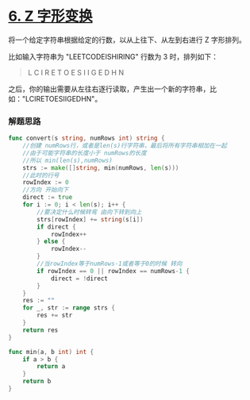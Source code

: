 # [6. Z 字形变换](https://leetcode-cn.com/problems/zigzag-conversion/)

将一个给定字符串根据给定的行数，以从上往下、从左到右进行 Z 字形排列。

比如输入字符串为 "LEETCODEISHIRING" 行数为 3 时，排列如下：

> L   C   I   R
> E T O E S I I G
> E   D   H   N

之后，你的输出需要从左往右逐行读取，产生出一个新的字符串，比如："LCIRETOESIIGEDHN"。

### 解题思路

```go
func convert(s string, numRows int) string {
	//创建 numRows行，或者是len(s)行字符串，最后将所有字符串相加在一起
	//由于可能字符串的长度小于 numRows的长度
	//所以 min(len(s),numRows)
	strs := make([]string, min(numRows, len(s)))
	//此时的行号
	rowIndex := 0
	//方向 开始向下
	direct := true
	for i := 0; i < len(s); i++ {
		//要决定什么时候转弯 由向下转到向上
		strs[rowIndex] += string(s[i])
		if direct {
			rowIndex++
		} else {
			rowIndex--
		}
		//当rowIndex等于numRows-1或者等于0的时候 转向
		if rowIndex == 0 || rowIndex == numRows-1 {
			direct = !direct
		}
	}
	res := ""
	for _, str := range strs {
		res += str
	}
	return res
}

func min(a, b int) int {
	if a > b {
		return a
	}
	return b
}
```

